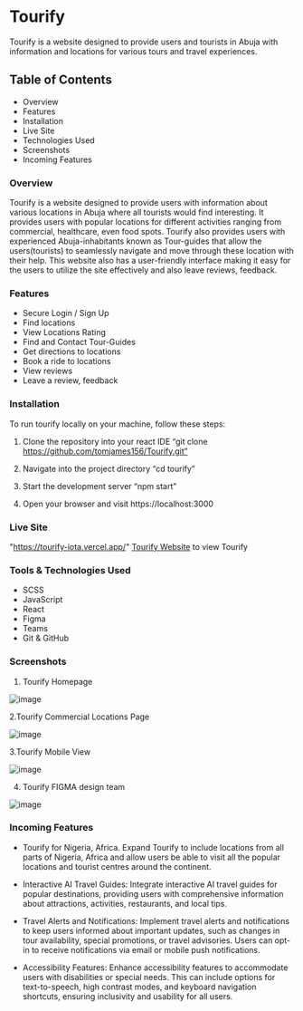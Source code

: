 # Tourify

Tourify is a website designed to provide users and tourists in Abuja with information and locations for various tours and travel experiences.

## Table of Contents 

- Overview 
- Features
- Installation
- Live Site
- Technologies Used
- Screenshots
- Incoming Features



### Overview

Tourify is a website designed to provide users with information about various locations in Abuja where all tourists would find interesting. It provides users with popular locations for different activities ranging from commercial, healthcare, even food spots. Tourify also provides users with experienced Abuja-inhabitants known as Tour-guides that allow the users(tourists) to seamlessly navigate and move through these location with their help. This website also has a user-friendly interface making it easy for the users to utilize the site effectively and also leave reviews, feedback.

### Features

- Secure Login / Sign Up 
- Find locations
- View Locations Rating
- Find and Contact Tour-Guides
- Get directions to locations
- Book a ride to locations
- View reviews
- Leave a review, feedback



### Installation

To run tourify locally on your machine, follow these steps:
1. Clone the repository into your react IDE
	“git clone https://github.com/tomjames156/Tourify.git” 

2. Navigate into the project directory
	“cd tourify” 

3. Start the development server 
	“npm start”

4. Open your browser and visit https://localhost:3000 


### Live Site

"https://tourify-iota.vercel.app/" [Tourify Website](https://tourify-iota.vercel.app/) to view Tourify



### Tools & Technologies Used

- SCSS
- JavaScript
- React
- Figma
- Teams
- Git & GitHub





### Screenshots

1. Tourify Homepage

![image](https://github.com/tomjames156/Tourify/assets/135606453/0f7cd8f8-9a6b-41fe-be3b-371d5eb7f85d)


2.Tourify Commercial Locations Page

![image](https://github.com/tomjames156/Tourify/assets/135606453/64973be4-6e3a-44d1-a96f-62a137714957)


3.Tourify Mobile View

![image](https://github.com/tomjames156/Tourify/assets/135606453/0cea7514-0474-4f74-aa77-9df192a3eb92)


4. Tourify FIGMA design team

![image](https://github.com/tomjames156/Tourify/assets/135606453/a5e7916b-e4e4-41a3-bd6b-b7acfca1f204)


### Incoming Features

- Tourify for Nigeria, Africa.
Expand Tourify to include locations from all parts of Nigeria, Africa and allow users be able to visit all the popular locations and tourist centres around the continent.

- Interactive AI Travel Guides: 
Integrate interactive AI travel guides for popular destinations, providing users with comprehensive information about attractions, activities, restaurants, and local tips. 

- Travel Alerts and Notifications:
Implement travel alerts and notifications to keep users informed about important updates, such as changes in tour availability, special promotions, or travel advisories. Users can opt-in to receive notifications via email or mobile push notifications.

- Accessibility Features:
Enhance accessibility features to accommodate users with disabilities or special needs. This can include options for text-to-speech, high contrast modes, and keyboard navigation shortcuts, ensuring inclusivity and usability for all users.